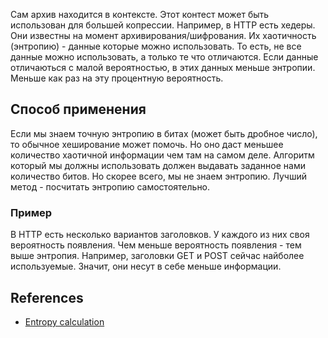 Сам архив находится в контексте. Этот контест может быть использован для большей копрессии.
Например, в HTTP есть хедеры. Они известны на момент архивирования/шифрования.
Их хаотичность (энтропию) - данные которые можно использовать.
То есть, не все данные можно использовать, а только те что отличаются.
Если данные отличаються с малой вероятностью, в этих данных меньше энтропии. Меньше как раз на эту процентную вероятность.

## Способ применения
Если мы знаем точную энтропию в битах (может быть дробное число), то обычное хеширование может помочь. Но оно даст меньшее количество хаотичной информации чем там на самом деле. Алгоритм который мы должны использовать должен выдавать заданное нами количество битов.
Но скорее всего, мы не знаем энтропию.
Лучший метод - посчитать энтропию самостоятельно.
### Пример
В HTTP есть несколько вариантов заголовков. У каждого из них своя вероятность появления.
Чем меньше вероятность появления - тем выше энтропия.
Например, заголовки GET и POST сейчас найболее используемые. Значит, они несут в себе меньше информации.
## References
- [Entropy calculation](https://youtu.be/KHVR587oW8I)